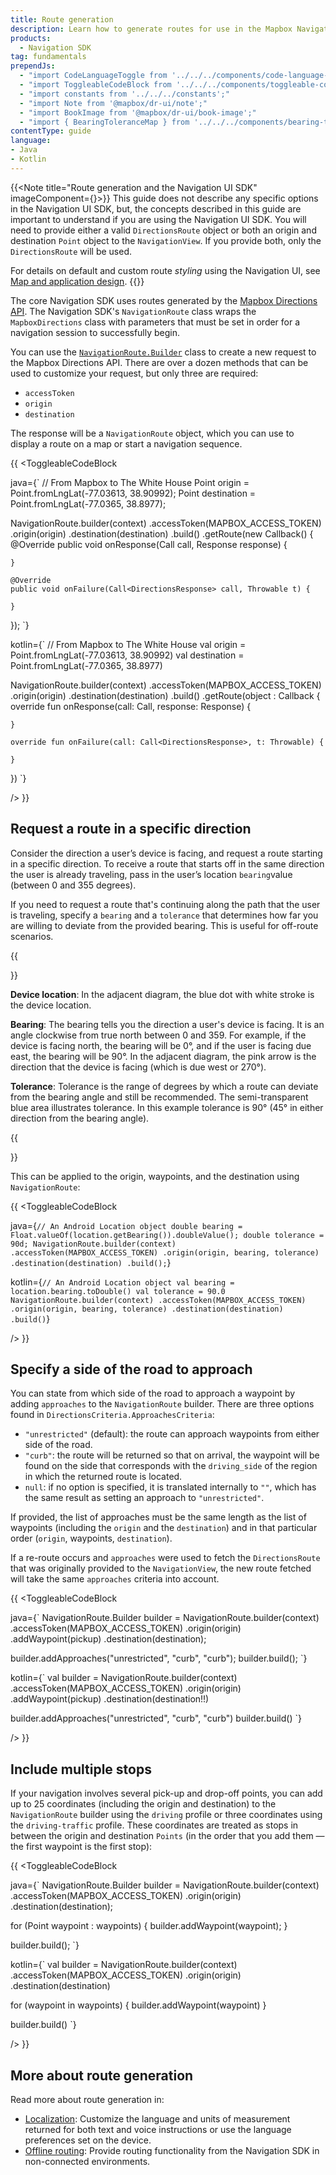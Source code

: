 ```yaml
---
title: Route generation
description: Learn how to generate routes for use in the Mapbox Navigation SDK or Navigation UI SDK for Android.
products:
  - Navigation SDK
tag: fundamentals
prependJs:
  - "import CodeLanguageToggle from '../../../components/code-language-toggle';"
  - "import ToggleableCodeBlock from '../../../components/toggleable-code-block';"
  - "import constants from '../../../constants';"
  - "import Note from '@mapbox/dr-ui/note';"
  - "import BookImage from '@mapbox/dr-ui/book-image';"
  - "import { BearingToleranceMap } from '../../../components/bearing-tolerance-map';"
contentType: guide
language:
- Java
- Kotlin
---
```


{{<Note title="Route generation and the Navigation UI SDK" imageComponent={<BookImage size="60" />}>}}
This guide does not describe any specific options in the Navigation UI SDK, but, the concepts described in this guide are important to understand if you are using the Navigation UI SDK. You will need to provide either a valid `DirectionsRoute` object or both an origin and destination `Point` object to the `NavigationView`. If you provide both, only the `DirectionsRoute` will be used.

For details on default and custom route _styling_ using the Navigation UI, see [Map and application design](/android/navigation/overview/map-styling/).
{{</Note>}}

The core Navigation SDK uses routes generated by the [Mapbox Directions API](https://docs.mapbox.com/api/navigation/#directions). The Navigation SDK's `NavigationRoute` class wraps the `MapboxDirections` class with parameters that must be set in order for a navigation session to successfully begin.

You can use the [`NavigationRoute.Builder`](/android/api/navigation-sdk/navigation/{{constants.NAVIGATION_VERSION}}/index.html) class to create a new request to the Mapbox Directions API. There are over a dozen methods that can be used to customize your request, but only three are required:

- `accessToken`
- `origin`
- `destination`

The response will be a `NavigationRoute` object, which you can use to display a route on a map or start a navigation sequence.

{{
<CodeLanguageToggle id="route-request" />
<ToggleableCodeBlock

java={`
// From Mapbox to The White House
Point origin = Point.fromLngLat(-77.03613, 38.90992);
Point destination = Point.fromLngLat(-77.0365, 38.8977);

NavigationRoute.builder(context)
  .accessToken(MAPBOX_ACCESS_TOKEN)
  .origin(origin)
  .destination(destination)
  .build()
  .getRoute(new Callback<DirectionsResponse>() {
    @Override
    public void onResponse(Call<DirectionsResponse> call, Response<DirectionsResponse> response) {

    }

    @Override
    public void onFailure(Call<DirectionsResponse> call, Throwable t) {

    }
  });
`}

kotlin={`
// From Mapbox to The White House
val origin = Point.fromLngLat(-77.03613, 38.90992)
val destination = Point.fromLngLat(-77.0365, 38.8977)

NavigationRoute.builder(context)
  .accessToken(MAPBOX_ACCESS_TOKEN)
  .origin(origin)
  .destination(destination)
  .build()
  .getRoute(object : Callback<DirectionsResponse> {
    override fun onResponse(call: Call<DirectionsResponse>, response:     Response<DirectionsResponse>) {

    }

    override fun onFailure(call: Call<DirectionsResponse>, t: Throwable) {

    }
  })
`}

/>
}}


## Request a route in a specific direction

Consider the direction a user’s device is facing, and request a route starting in a specific direction. To receive a route that starts off in the same direction the user is already traveling, pass in the user’s location `bearing`value (between 0 and 355 degrees).

If you need to request a route that's continuing along the path that the user is traveling, specify a `bearing` and a `tolerance` that determines how far you are willing to deviate from the provided bearing. This is useful for off-route scenarios.

{{
<div className="grid grid--gut18 mb24">
<div className="col col--6-ml col--12 mb18">
    <BearingToleranceMap />
</div>
<div className="col col--6-ml col--12">
}}

**Device location**: In the adjacent diagram, the blue dot with white stroke is the device location.

**Bearing**: The bearing tells you the direction a user's device is facing. It is an angle clockwise from true north between 0 and 359. For example, if the device is facing north, the bearing will be 0°, and if the user is facing due east, the bearing will be 90°. In the adjacent diagram, the pink arrow is the direction that the device is facing (which is due west or 270°).

**Tolerance**: Tolerance is the range of degrees by which a route can deviate from the bearing angle and still be recommended. The semi-transparent blue area illustrates tolerance. In this example tolerance is 90° (45° in either direction from the bearing angle).

{{
</div>
</div>
}}

This can be applied to the origin, waypoints, and the destination using `NavigationRoute`:

{{
<CodeLanguageToggle id="location-object" />
<ToggleableCodeBlock

java={`
// An Android Location object
double bearing = Float.valueOf(location.getBearing()).doubleValue();
double tolerance = 90d;
NavigationRoute.builder(context)
    .accessToken(MAPBOX_ACCESS_TOKEN)
    .origin(origin, bearing, tolerance)
    .destination(destination)
    .build();
`}

kotlin={`
// An Android Location object
val bearing = location.bearing.toDouble()
val tolerance = 90.0
NavigationRoute.builder(context)
    .accessToken(MAPBOX_ACCESS_TOKEN)
    .origin(origin, bearing, tolerance)
    .destination(destination)
    .build()
`}

/>
}}

## Specify a side of the road to approach

You can state from which side of the road to approach a waypoint by adding `approaches` to the `NavigationRoute` builder. There are three options found in `DirectionsCriteria.ApproachesCriteria`:

- `"unrestricted"` (default): the route can approach waypoints from either side of the road.
- `"curb"`: the route will be returned so that on arrival, the waypoint will be found on the side that corresponds with the `driving_side` of the region in which the returned route is located.
- `null`: if no option is specified, it is translated internally to `""`, which has the same result as setting an approach to `"unrestricted"`.

If provided, the list of approaches must be the same length as the list of waypoints (including the `origin` and the `destination`) and in that particular order (`origin`, waypoints, `destination`).

If a re-route occurs and `approaches` were used to fetch the `DirectionsRoute` that was originally provided to the `NavigationView`, the new route fetched will take the same `approaches` criteria into account.

{{
<CodeLanguageToggle id="nav-approaches" />
<ToggleableCodeBlock

java={`
NavigationRoute.Builder builder = NavigationRoute.builder(context)
    .accessToken(MAPBOX_ACCESS_TOKEN)
    .origin(origin)
    .addWaypoint(pickup)
    .destination(destination);

builder.addApproaches("unrestricted", "curb", "curb");
builder.build();
`}

kotlin={`
val builder = NavigationRoute.builder(context)
  .accessToken(MAPBOX_ACCESS_TOKEN)
  .origin(origin)
  .addWaypoint(pickup)
  .destination(destination!!)

builder.addApproaches("unrestricted", "curb", "curb")
builder.build()
`}

/>
}}

## Include multiple stops

If your navigation involves several pick-up and drop-off points, you can add up to 25 coordinates (including the origin and destination) to the `NavigationRoute` builder using the `driving` profile or three coordinates using the `driving-traffic` profile. These coordinates are treated as stops in between the origin and destination `Points` (in the order that you add them &mdash; the first waypoint is the first stop):

{{
<CodeLanguageToggle id="route-builder" />
<ToggleableCodeBlock

java={`
NavigationRoute.Builder builder = NavigationRoute.builder(context)
    .accessToken(MAPBOX_ACCESS_TOKEN)
    .origin(origin)
    .destination(destination);

for (Point waypoint : waypoints) {
  builder.addWaypoint(waypoint);
}

builder.build();
`}

kotlin={`
val builder = NavigationRoute.builder(context)
    .accessToken(MAPBOX_ACCESS_TOKEN)
    .origin(origin)
    .destination(destination)

for (waypoint in waypoints) {
    builder.addWaypoint(waypoint)
}

builder.build()
`}

/>
}}

## More about route generation

Read more about route generation in:

- [Localization](/android/navigation/overview/localization/): Customize the language and units of measurement returned for both text and voice instructions or use the language preferences set on the device.
- [Offline routing](/android/navigation/overview/offline-routing/): Provide routing functionality from the Navigation SDK in non-connected environments.

